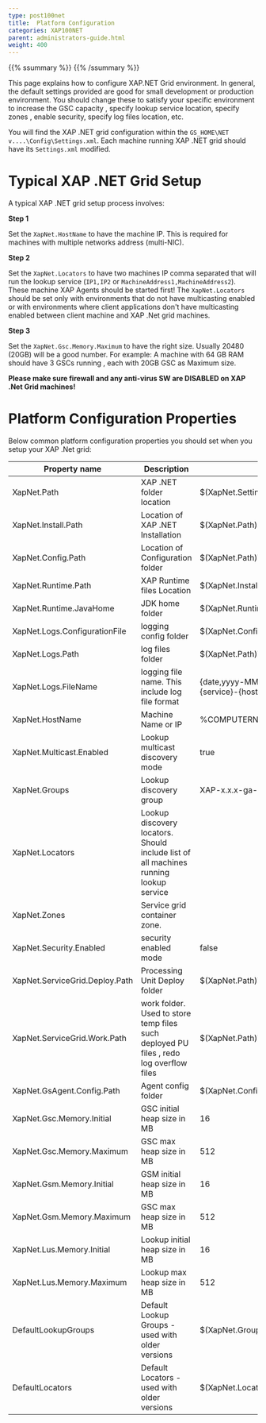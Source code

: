 ```yaml
---
type: post100net
title:  Platform Configuration
categories: XAP100NET
parent: administrators-guide.html
weight: 400
---
```


{{% ssummary %}} {{% /ssummary %}}

This page explains how to configure XAP.NET Grid environment. In general, the default settings provided are good for small development or production environment. You should change these to satisfy your specific environment to increase the GSC capacity , specify lookup service location, specify zones , enable security, specify log files location, etc.

You will find the XAP .NET grid configuration within the `GS_HOME\NET v....\Config\Settings.xml`. Each machine running XAP .NET grid should have its `Settings.xml` modified. 

# Typical XAP .NET Grid Setup

A typical XAP .NET grid setup process involves:

**Step 1**

Set the `XapNet.HostName` to have the machine IP. This is required for machines with multiple networks address (multi-NIC).

**Step 2**      

Set the `XapNet.Locators` to have two machines IP comma separated that will run the lookup service (`IP1,IP2` or `MachineAddress1,MachineAddress2`). These machine XAP Agents should be started first!  The `XapNet.Locators`  should be set only with environments that do not have multicasting enabled or with environments where client applications don't have multicasting enabled between client machine and XAP .Net grid machines.

**Step 3**

Set the `XapNet.Gsc.Memory.Maximum` to have the right size.  Usually 20480 (20GB) will be a good number. For example: A machine with 64 GB RAM should have 3 GSCs running , each with 20GB GSC as Maximum size. 

**Please make sure firewall and any anti-virus SW are DISABLED on XAP .Net Grid machines!**

# Platform Configuration Properties

Below common platform configuration properties you should set when you setup your XAP .Net grid:


| Property name  | Description | Default value  |
|-----------------|------------|----------------|
|XapNet.Path| XAP .NET folder location |$(XapNet.SettingsFile)\..\.. |
|XapNet.Install.Path| Location of XAP .NET Installation| $(XapNet.Path)\..|
|XapNet.Config.Path| Location of Configuration folder| $(XapNet.Path)\Config|
|XapNet.Runtime.Path| XAP Runtime files Location | $(XapNet.Install.Path)\Runtime|
|XapNet.Runtime.JavaHome| JDK home folder|$(XapNet.Runtime.Path)\Java|
|XapNet.Logs.ConfigurationFile| logging config folder|$(XapNet.Config.Path)\Logs\gs_logging.properties|
|XapNet.Logs.Path| log files folder|$(XapNet.Path)\Logs|
|XapNet.Logs.FileName| logging file name. This include log file format| {date,yyyy-MM-dd~HH.mm}-gigaspaces-{service}-{host}-{pid}.log|
|XapNet.HostName| Machine Name or IP| %COMPUTERNAME%|
|XapNet.Multicast.Enabled| Lookup multicast discovery mode|true|
|XapNet.Groups| Lookup discovery group|  XAP-x.x.x-ga-NET-x-x|
|XapNet.Locators| Lookup discovery locators. Should include list of all machines running lookup service|  |
|XapNet.Zones| Service grid container zone. |  |
|XapNet.Security.Enabled| security enabled mode| false|
|XapNet.ServiceGrid.Deploy.Path| Processing Unit Deploy folder| $(XapNet.Path)\Deploy|
|XapNet.ServiceGrid.Work.Path| work folder. Used to store temp files such deployed PU files , redo log overflow files|$(XapNet.Path)\Work|
|XapNet.GsAgent.Config.Path| Agent config folder| $(XapNet.Config.Path)\GsAgent\||
|XapNet.Gsc.Memory.Initial| GSC initial heap size in MB |16 |
|XapNet.Gsc.Memory.Maximum| GSC max heap size in MB |512 |
|XapNet.Gsm.Memory.Initial| GSM initial heap size in MB |16 |
|XapNet.Gsm.Memory.Maximum| GSC max heap size in MB |512 |
|XapNet.Lus.Memory.Initial| Lookup initial heap size in MB |16 |
|XapNet.Lus.Memory.Maximum| Lookup max heap size in MB|512 |
|DefaultLookupGroups| Default Lookup Groups - used with older versions | $(XapNet.Groups) |
|DefaultLocators| Default Locators  - used with older versions| $(XapNet.Locators) |
